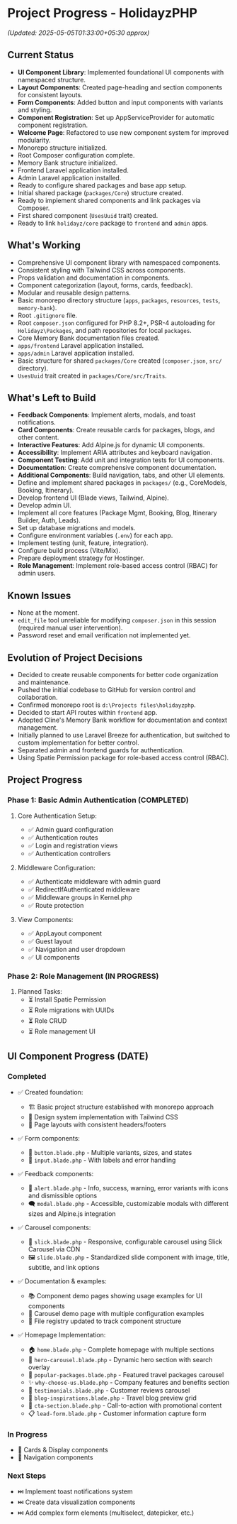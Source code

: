 # Project Progress - HolidayzPHP

*(Updated: 2025-05-05T01:33:00+05:30 approx)*

## Current Status
- **UI Component Library**: Implemented foundational UI components with namespaced structure.
- **Layout Components**: Created page-heading and section components for consistent layouts.
- **Form Components**: Added button and input components with variants and styling.
- **Component Registration**: Set up AppServiceProvider for automatic component registration.
- **Welcome Page**: Refactored to use new component system for improved modularity.
- Monorepo structure initialized.
- Root Composer configuration complete.
- Memory Bank structure initialized.
- Frontend Laravel application installed.
- Admin Laravel application installed.
- Ready to configure shared packages and base app setup.
- Initial shared package (`packages/Core`) structure created.
- Ready to implement shared components and link packages via Composer.
- First shared component (`UsesUuid` trait) created.
- Ready to link `holidayz/core` package to `frontend` and `admin` apps.

## What's Working
- Comprehensive UI component library with namespaced components.
- Consistent styling with Tailwind CSS across components.
- Props validation and documentation in components.
- Component categorization (layout, forms, cards, feedback).
- Modular and reusable design patterns.
- Basic monorepo directory structure (`apps`, `packages`, `resources`, `tests`, `memory-bank`).
- Root `.gitignore` file.
- Root `composer.json` configured for PHP 8.2+, PSR-4 autoloading for `Holidayz\Packages`, and path repositories for local `packages`.
- Core Memory Bank documentation files created.
- `apps/frontend` Laravel application installed.
- `apps/admin` Laravel application installed.
- Basic structure for shared `packages/Core` created (`composer.json`, `src/` directory).
- `UsesUuid` trait created in `packages/Core/src/Traits`.

## What's Left to Build
- **Feedback Components**: Implement alerts, modals, and toast notifications.
- **Card Components**: Create reusable cards for packages, blogs, and other content.
- **Interactive Features**: Add Alpine.js for dynamic UI components.
- **Accessibility**: Implement ARIA attributes and keyboard navigation.
- **Component Testing**: Add unit and integration tests for UI components.
- **Documentation**: Create comprehensive component documentation.
- **Additional Components**: Build navigation, tabs, and other UI elements.
- Define and implement shared packages in `packages/` (e.g., CoreModels, Booking, Itinerary).
- Develop frontend UI (Blade views, Tailwind, Alpine).
- Develop admin UI.
- Implement all core features (Package Mgmt, Booking, Blog, Itinerary Builder, Auth, Leads).
- Set up database migrations and models.
- Configure environment variables (`.env`) for each app.
- Implement testing (unit, feature, integration).
- Configure build process (Vite/Mix).
- Prepare deployment strategy for Hostinger.
- **Role Management**: Implement role-based access control (RBAC) for admin users.

## Known Issues
- None at the moment.
- `edit_file` tool unreliable for modifying `composer.json` in this session (required manual user intervention).
- Password reset and email verification not implemented yet.

## Evolution of Project Decisions
- Decided to create reusable components for better code organization and maintenance.
- Pushed the initial codebase to GitHub for version control and collaboration.
- Confirmed monorepo root is `d:\Projects files\holidayzphp`.
- Decided to start API routes within `frontend` app.
- Adopted Cline's Memory Bank workflow for documentation and context management.
- Initially planned to use Laravel Breeze for authentication, but switched to custom implementation for better control.
- Separated admin and frontend guards for authentication.
- Using Spatie Permission package for role-based access control (RBAC).

## Project Progress

### Phase 1: Basic Admin Authentication (COMPLETED)

1. Core Authentication Setup:
   - ✅ Admin guard configuration
   - ✅ Authentication routes
   - ✅ Login and registration views
   - ✅ Authentication controllers

2. Middleware Configuration:
   - ✅ Authenticate middleware with admin guard
   - ✅ RedirectIfAuthenticated middleware
   - ✅ Middleware groups in Kernel.php
   - ✅ Route protection

3. View Components:
   - ✅ AppLayout component
   - ✅ Guest layout
   - ✅ Navigation and user dropdown
   - ✅ UI components

### Phase 2: Role Management (IN PROGRESS)

1. Planned Tasks:
   - ⏳ Install Spatie Permission
   - ⏳ Role migrations with UUIDs
   - ⏳ Role CRUD
   - ⏳ Role management UI

## UI Component Progress (DATE)

### Completed
- ✅ Created foundation:
  - 🏗️ Basic project structure established with monorepo approach
  - 🎨 Design system implementation with Tailwind CSS
  - 📑 Page layouts with consistent headers/footers

- ✅ Form components:
  - 🔘 `button.blade.php` - Multiple variants, sizes, and states
  - 📝 `input.blade.php` - With labels and error handling 

- ✅ Feedback components:
  - 🚨 `alert.blade.php` - Info, success, warning, error variants with icons and dismissible options
  - 🗨️ `modal.blade.php` - Accessible, customizable modals with different sizes and Alpine.js integration

- ✅ Carousel components:
  - 🎠 `slick.blade.php` - Responsive, configurable carousel using Slick Carousel via CDN
  - 🖼️ `slide.blade.php` - Standardized slide component with image, title, subtitle, and link options

- ✅ Documentation & examples:
  - 📚 Component demo pages showing usage examples for UI components
  - 📑 Carousel demo page with multiple configuration examples
  - 📝 File registry updated to track component structure

- ✅ Homepage Implementation:
  - 🏠 `home.blade.php` - Complete homepage with multiple sections
  - 🎠 `hero-carousel.blade.php` - Dynamic hero section with search overlay
  - 🧩 `popular-packages.blade.php` - Featured travel packages carousel
  - ✨ `why-choose-us.blade.php` - Company features and benefits section
  - 💬 `testimonials.blade.php` - Customer reviews carousel
  - 📝 `blog-inspirations.blade.php` - Travel blog preview grid
  - 🔔 `cta-section.blade.php` - Call-to-action with promotional content
  - 📋 `lead-form.blade.php` - Customer information capture form

### In Progress
- 🔄 Cards & Display components
- 🔄 Navigation components  

### Next Steps
- ⏭️ Implement toast notifications system
- ⏭️ Create data visualization components 
- ⏭️ Add complex form elements (multiselect, datepicker, etc.)
